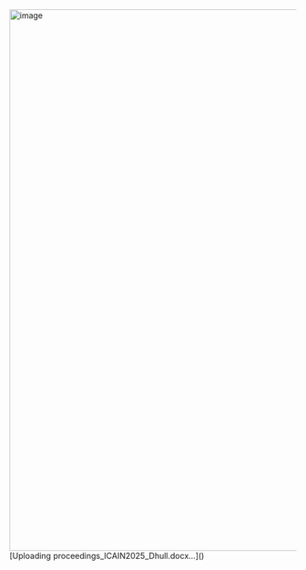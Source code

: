 <img width="1597" height="950" alt="image" src="https://github.com/user-attachments/assets/f2512eaf-1bf8-4663-b101-2409666f833b" />
[Uploading proceedings_ICAIN2025_Dhull.docx…]()
